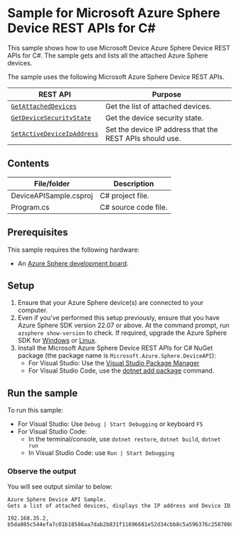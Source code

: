 # Sample for Microsoft Azure Sphere Device REST APIs for C#

This sample shows how to use Microsoft Device Azure Sphere Device REST APIs for C#. The sample gets and lists all the attached Azure Sphere devices.

The sample uses the following Microsoft Azure Sphere Device REST APIs.

| REST API | Purpose |
|---------|---------|
| [`GetAttachedDevices`](../../README.md#get-attached-devices) | Get the list of attached devices.  |
| [`GetDeviceSecurityState`](../../README.md#get-device-security-state) | Get the device security state. |
| [`SetActiveDeviceIpAddress`](../../README.md#set-active-device-ip-address) | Set the device IP address that the REST APIs should use. |


## Contents

| File/folder                      | Description              |
|----------------------------------|--------------------------|
| DeviceAPISample.csproj           | C# project file.         |
| Program.cs                       | C# source code file.     |

## Prerequisites

This sample requires the following hardware:

- An [Azure Sphere development board](https://aka.ms/azurespheredevkits).

## Setup

1. Ensure that your Azure Sphere device(s) are connected to your computer.
1. Even if you've performed this setup previously, ensure that you have Azure Sphere SDK version 22.07 or above. At the command prompt, run `azsphere show-version` to check. If required, upgrade the Azure Sphere SDK for [Windows](https://docs.microsoft.com/azure-sphere/install/install-sdk) or [Linux](https://docs.microsoft.com/azure-sphere/install/install-sdk-linux).
1. Install the Microsoft Azure Sphere Device REST APIs for C# NuGet package (the package name is `Microsoft.Azure.Sphere.DeviceAPI`):
    - For Visual Studio: Use the [Visual Studio Package Manager](https://docs.microsoft.com/en-us/nuget/consume-packages/install-use-packages-visual-studio)
    - For Visual Studio Code, use the [dotnet add package](https://docs.microsoft.com/en-us/nuget/consume-packages/install-use-packages-dotnet-cli) command.

## Run the sample

To run this sample:
- For Visual Studio: Use `Debug | Start Debugging` or keyboard `F5`
- For Visual Studio Code:
  - In the terminal/console, use `dotnet restore`, `dotnet build`, `dotnet run`
  - In Visual Studio Code: use `Run | Start Debugging`

### Observe the output

You will see output similar to below:
```
Azure Sphere Device API Sample.
Gets a list of attached devices, displays the IP address and Device ID

192.168.35.2, b5da085c544efa7c01b18586aa7dab2b831f11696681e52d34cbb8c5a596376c2587860c3a05c53a392e46c57ba8826f07c3e2024c6bfb2dfc85399ee904c993

```